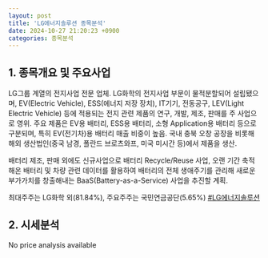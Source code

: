 ```yaml
---
layout: post
title: 'LG에너지솔루션 종목분석'
date: 2024-10-27 21:20:23 +0900
categories: 종목분석
---
```


## 1. 종목개요 및 주요사업

LG그룹 계열의 전지사업 전문 업체. LG화학의 전지사업 부문이 물적분할되어 설립됐으며, EV(Electric Vehicle), ESS(에너지 저장 장치), IT기기, 전동공구, LEV(Light Electric Vehicle) 등에 적용되는 전지 관련 제품의 연구, 개발, 제조, 판매를 주 사업으로 영위. 주요 제품은 EV용 배터리, ESS용 배터리, 소형 Application용 배터리 등으로 구분되며, 특히 EV(전기차)용 배터리 매출 비중이 높음. 국내 충북 오창 공장을 비롯해 해외 생산법인(중국 남경, 폴란드 브로츠와프, 미국 미시간 등)에서 제품을 생산.

배터리 제조, 판매 외에도 신규사업으로 배터리 Recycle/Reuse 사업, 오랜 기간 축적해온 배터리 및 차량 관련 데이터를 활용하여 배터리의 전체 생애주기를 관리해 새로운 부가가치를 창출해내는 BaaS(Battery-as-a-Service) 사업을 추진할 계획.

최대주주는 LG화학 외(81.84%), 주요주주는 국민연금공단(5.65%)
[#LG에너지솔루션](#)

## 2. 시세분석

No price analysis available
